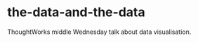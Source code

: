 the-data-and-the-data
=====================

ThoughtWorks middle Wednesday talk about data visualisation.